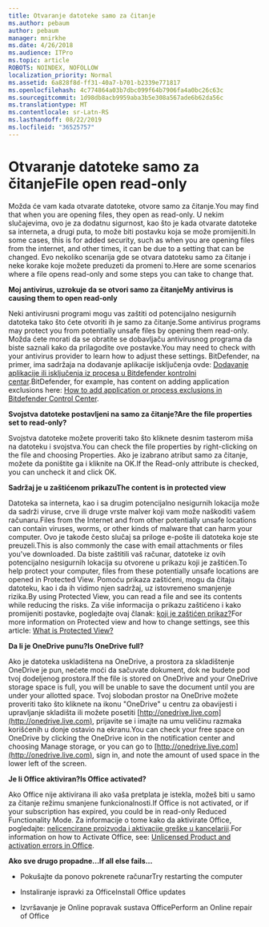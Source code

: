 ```yaml
---
title: Otvaranje datoteke samo za čitanje
ms.author: pebaum
author: pebaum
manager: mnirkhe
ms.date: 4/26/2018
ms.audience: ITPro
ms.topic: article
ROBOTS: NOINDEX, NOFOLLOW
localization_priority: Normal
ms.assetid: 6a828f8d-ff31-40a7-b701-b2339e771817
ms.openlocfilehash: 4c774864a03b7dbc099f64b7906fa4a0bc26c63c
ms.sourcegitcommit: 1d98db8acb9959aba3b5e308a567ade6b62da56c
ms.translationtype: MT
ms.contentlocale: sr-Latn-RS
ms.lasthandoff: 08/22/2019
ms.locfileid: "36525757"
---
```

# <a name="file-open-read-only"></a><span data-ttu-id="0fa6a-102">Otvaranje datoteke samo za čitanje</span><span class="sxs-lookup"><span data-stu-id="0fa6a-102">File open read-only</span></span>

<span data-ttu-id="0fa6a-103">Možda će vam kada otvarate datoteke, otvore samo za čitanje.</span><span class="sxs-lookup"><span data-stu-id="0fa6a-103">You may find that when you are opening files, they open as read-only.</span></span> <span data-ttu-id="0fa6a-104">U nekim slučajevima, ovo je za dodatnu sigurnost, kao što je kada otvarate datoteke sa interneta, a drugi puta, to može biti postavku koja se može promijeniti.</span><span class="sxs-lookup"><span data-stu-id="0fa6a-104">In some cases, this is for added security, such as when you are opening files from the internet, and other times, it can be due to a setting that can be changed.</span></span> <span data-ttu-id="0fa6a-105">Evo nekoliko scenarija gde se otvara datoteku samo za čitanje i neke korake koje možete preduzeti da promeni to.</span><span class="sxs-lookup"><span data-stu-id="0fa6a-105">Here are some scenarios where a file opens read-only and some steps you can take to change that.</span></span>
  
 <span data-ttu-id="0fa6a-106">**Moj antivirus, uzrokuje da se otvori samo za čitanje**</span><span class="sxs-lookup"><span data-stu-id="0fa6a-106">**My antivirus is causing them to open read-only**</span></span>
  
<span data-ttu-id="0fa6a-107">Neki antivirusni programi mogu vas zaštiti od potencijalno nesigurnih datoteka tako što ćete otvoriti ih je samo za čitanje.</span><span class="sxs-lookup"><span data-stu-id="0fa6a-107">Some antivirus programs may protect you from potentially unsafe files by opening them read-only.</span></span> <span data-ttu-id="0fa6a-108">Možda ćete morati da se obratite se dobavljaču antivirusnog programa da biste saznali kako da prilagodite ove postavke.</span><span class="sxs-lookup"><span data-stu-id="0fa6a-108">You may need to check with your antivirus provider to learn how to adjust these settings.</span></span> <span data-ttu-id="0fa6a-109">BitDefender, na primer, ima sadržaja na dodavanje aplikacije isključenja ovde: [Dodavanje aplikacije ili isključenja iz procesa u Bitdefender kontrolni centar](https://www.bitdefender.com/support/how-to-add-application-or-process-exclusions-in-bitdefender-control-center-1119.mdl).</span><span class="sxs-lookup"><span data-stu-id="0fa6a-109">BitDefender, for example, has content on adding application exclusions here: [How to add application or process exclusions in Bitdefender Control Center](https://www.bitdefender.com/support/how-to-add-application-or-process-exclusions-in-bitdefender-control-center-1119.mdl).</span></span>
  
 <span data-ttu-id="0fa6a-110">**Svojstva datoteke postavljeni na samo za čitanje?**</span><span class="sxs-lookup"><span data-stu-id="0fa6a-110">**Are the file properties set to read-only?**</span></span>
  
<span data-ttu-id="0fa6a-111">Svojstva datoteke možete proveriti tako što kliknete desnim tasterom miša na datoteku i svojstva.</span><span class="sxs-lookup"><span data-stu-id="0fa6a-111">You can check the file properties by right-clicking on the file and choosing Properties.</span></span> <span data-ttu-id="0fa6a-112">Ako je izabrano atribut samo za čitanje, možete da poništite ga i kliknite na OK.</span><span class="sxs-lookup"><span data-stu-id="0fa6a-112">If the Read-only attribute is checked, you can uncheck it and click OK.</span></span>
  
 <span data-ttu-id="0fa6a-113">**Sadržaj je u zaštićenom prikazu**</span><span class="sxs-lookup"><span data-stu-id="0fa6a-113">**The content is in protected view**</span></span>
  
<span data-ttu-id="0fa6a-114">Datoteka sa interneta, kao i sa drugim potencijalno nesigurnih lokacija može da sadrži viruse, crve ili druge vrste malver koji vam može naškoditi vašem računaru.</span><span class="sxs-lookup"><span data-stu-id="0fa6a-114">Files from the Internet and from other potentially unsafe locations can contain viruses, worms, or other kinds of malware that can harm your computer.</span></span> <span data-ttu-id="0fa6a-115">Ovo je takođe često slučaj sa priloge e-pošte ili datoteka koje ste preuzeli.</span><span class="sxs-lookup"><span data-stu-id="0fa6a-115">This is also commonly the case with email attachments or files you've downloaded.</span></span> <span data-ttu-id="0fa6a-116">Da biste zaštitili vaš računar, datoteke iz ovih potencijalno nesigurnih lokacija su otvorene u prikazu koji je zaštićen.</span><span class="sxs-lookup"><span data-stu-id="0fa6a-116">To help protect your computer, files from these potentially unsafe locations are opened in Protected View.</span></span> <span data-ttu-id="0fa6a-117">Pomoću prikaza zaštićeni, mogu da čitaju datoteku, kao i da ih vidimo njen sadržaj, uz istovremeno smanjenje rizika.</span><span class="sxs-lookup"><span data-stu-id="0fa6a-117">By using Protected View, you can read a file and see its contents while reducing the risks.</span></span> <span data-ttu-id="0fa6a-118">Za više informacija o prikazu zaštićeno i kako promijeniti postavke, pogledajte ovaj članak: [koji je zaštićen prikaz?](https://support.office.com/article/d6f09ac7-e6b9-4495-8e43-2bbcdbcb6653)</span><span class="sxs-lookup"><span data-stu-id="0fa6a-118">For more information on Protected view and how to change settings, see this article: [What is Protected View?](https://support.office.com/article/d6f09ac7-e6b9-4495-8e43-2bbcdbcb6653)</span></span>
  
 <span data-ttu-id="0fa6a-119">**Da li je OneDrive punu?**</span><span class="sxs-lookup"><span data-stu-id="0fa6a-119">**Is OneDrive full?**</span></span>
  
<span data-ttu-id="0fa6a-120">Ako je datoteka uskladištena na OneDrive, a prostora za skladištenje OneDrive je pun, nećete moći da sačuvate dokument, dok ne budete pod tvoj dodeljenog prostora.</span><span class="sxs-lookup"><span data-stu-id="0fa6a-120">If the file is stored on OneDrive and your OneDrive storage space is full, you will be unable to save the document until you are under your allotted space.</span></span> <span data-ttu-id="0fa6a-121">Tvoj slobodan prostor na OneDrive možete proveriti tako što kliknete na ikonu "OneDrive" u centru za obavijesti i upravljanje skladišta ili možete posetiti [http://onedrive.live.com](http://onedrive.live.com), prijavite se i imajte na umu veličinu razmaka korišćenih u donje ostavio na ekranu.</span><span class="sxs-lookup"><span data-stu-id="0fa6a-121">You can check your free space on OneDrive by clicking the OneDrive icon in the notification center and choosing Manage storage, or you can go to [http://onedrive.live.com](http://onedrive.live.com), sign in, and note the amount of used space in the lower left of the screen.</span></span>
  
 <span data-ttu-id="0fa6a-122">**Je li Office aktiviran?**</span><span class="sxs-lookup"><span data-stu-id="0fa6a-122">**Is Office activated?**</span></span>
  
<span data-ttu-id="0fa6a-123">Ako Office nije aktivirana ili ako vaša pretplata je istekla, možeš biti u samo za čitanje režimu smanjene funkcionalnosti.</span><span class="sxs-lookup"><span data-stu-id="0fa6a-123">If Office is not activated, or if your subscription has expired, you could be in read-only Reduced Functionality Mode.</span></span> <span data-ttu-id="0fa6a-124">Za informacije o tome kako da aktivirate Office, pogledajte: [nelicencirane proizvoda i aktivacije greške u kancelariji](https://support.office.com/article/unlicensed-product-and-activation-errors-in-office-0d23d3c0-c19c-4b2f-9845-5344fedc4380).</span><span class="sxs-lookup"><span data-stu-id="0fa6a-124">For information on how to Activate Office, see: [Unlicensed Product and activation errors in Office](https://support.office.com/article/unlicensed-product-and-activation-errors-in-office-0d23d3c0-c19c-4b2f-9845-5344fedc4380).</span></span>
  
 <span data-ttu-id="0fa6a-125">**Ako sve drugo propadne...**</span><span class="sxs-lookup"><span data-stu-id="0fa6a-125">**If all else fails...**</span></span>
  
- <span data-ttu-id="0fa6a-126">Pokušajte da ponovo pokrenete računar</span><span class="sxs-lookup"><span data-stu-id="0fa6a-126">Try restarting the computer</span></span>
    
- <span data-ttu-id="0fa6a-127">Instaliranje ispravki za Office</span><span class="sxs-lookup"><span data-stu-id="0fa6a-127">Install Office updates</span></span>
    
- <span data-ttu-id="0fa6a-128">Izvršavanje je Online popravak sustava Office</span><span class="sxs-lookup"><span data-stu-id="0fa6a-128">Perform an Online repair of Office</span></span>
    

